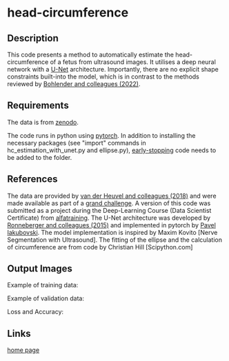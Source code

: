 # head-circumference

## Description

This code presents a method to automatically estimate the head-circumference of a fetus from ultrasound images. It utilises a deep neural network with a [U-Net](https://en.wikipedia.org/wiki/U-Net) architecture. Importantly, there are no explicit shape constraints built-into the model, which is in contrast to the methods reviewed by [Bohlender and colleagues (2022)](https://arxiv.org/abs/2101.07721).

## Requirements

The data is from [zenodo](https://zenodo.org/record/1327317#.ZCqRwbxBzCk).

The code runs in python using [pytorch](https://pytorch.org). 
In addition to installing the necessary packages (see "import" commands in hc\_estimation\_with\_unet.py and ellipse.py), [early-stopping](https://github.com/Bjarten/early-stopping-pytorch) code needs to be added to the folder.


## References
The data are provided by [van der Heuvel and colleagues (2018)](https://doi.org/10.1371/journal.pone.0200412) and were made available as part of a [grand challenge](http://hc18.grand-challenge.org). A version of this code was submitted as a project during the Deep-Learning Course (Data Scientist Certificate) from [alfatraining](https://www.alfatraining.com). The U-Net architecture was developed by [Ronneberger and colleagues (2015)](https://arxiv.org/abs/1505.04597) and implemented in pytorch by [Pavel Iakubovski](https://github.com/qubvel/segmentation_models.pytorch). The model implementation is inspired by Maxim Kovito [Nerve Segmentation with Ultrasound]. The fitting of the ellipse and the calculation of circumference are from code by Christian Hill [Scipython.com]  

## Output Images
Example of training data:

Example of validation data:

Loss and Accuracy:

## Links

[home page](www.magezi.com)
